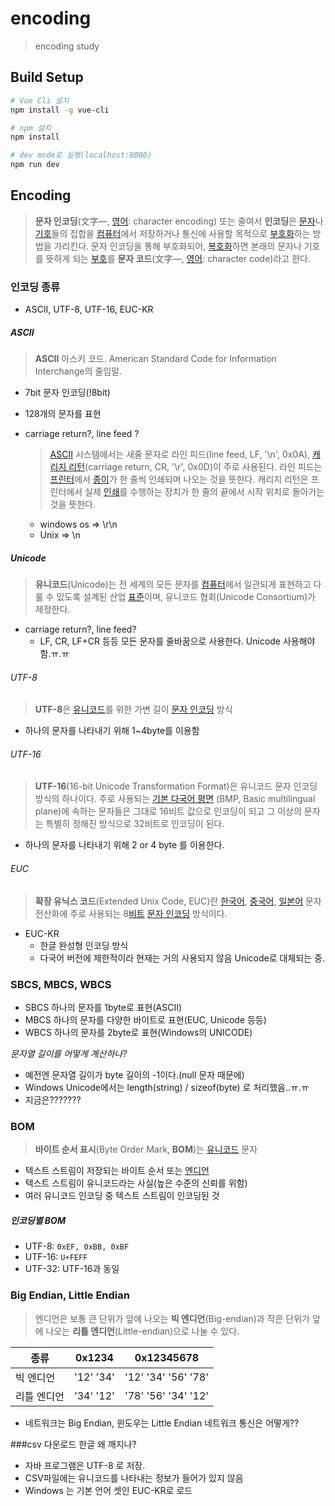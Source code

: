 #  encoding

> encoding study

## Build Setup

``` bash
# Vue Cli 설치
npm install -g vue-cli

# npm 설치
npm install

# dev mode로 실행(localhost:8080)
npm run dev
```

## Encoding

> **문자 인코딩**(文字―, [영어](https://ko.wikipedia.org/wiki/%EC%98%81%EC%96%B4): character encoding) 또는 줄여서 **인코딩**은 [문자](https://ko.wikipedia.org/wiki/%EB%AC%B8%EC%9E%90)나 [기호](https://ko.wikipedia.org/wiki/%EA%B8%B0%ED%98%B8)들의 집합을 [컴퓨터](https://ko.wikipedia.org/wiki/%EC%BB%B4%ED%93%A8%ED%84%B0)에서 저장하거나 통신에 사용할 목적으로 [부호화](https://ko.wikipedia.org/wiki/%EB%B6%80%ED%98%B8%ED%99%94)하는 방법을 가리킨다. 문자 인코딩을 통해 부호화되어, [복호화](https://ko.wikipedia.org/wiki/%EB%B3%B5%ED%98%B8%ED%99%94)하면 본래의 문자나 기호를 뜻하게 되는 [부호](https://ko.wikipedia.org/wiki/%EB%B6%80%ED%98%B8_(%EC%A0%95%EB%B3%B4))를 **문자 코드**(文字―, [영어](https://ko.wikipedia.org/wiki/%EC%98%81%EC%96%B4): character code)라고 한다.



### 인코딩 종류

- ASCII, UTF-8, UTF-16, EUC-KR

##### ASCII

> **ASCII** 아스키 코드. American Standard Code for Information Interchange의 줄임말.

- 7bit 문자 인코딩(!8bit)

- 128개의 문자를 표현

- carriage return?, line feed ?

  > [ASCII](https://ko.wikipedia.org/wiki/ASCII) 시스템에서는 새줄 문자로 라인 피드(line feed, LF, '\n', 0x0A), [캐리지 리턴](https://ko.wikipedia.org/wiki/%EC%BA%90%EB%A6%AC%EC%A7%80_%EB%A6%AC%ED%84%B4)(carriage return, CR, '\r', 0x0D)이 주로 사용된다. 라인 피드는 [프린터](https://ko.wikipedia.org/wiki/%ED%94%84%EB%A6%B0%ED%84%B0)에서 [종이](https://ko.wikipedia.org/wiki/%EC%A2%85%EC%9D%B4)가 한 줄씩 인쇄되며 나오는 것을 뜻한다. 캐리지 리턴은 프린터에서 실제 [인쇄](https://ko.wikipedia.org/wiki/%EC%9D%B8%EC%87%84)를 수행하는 장치가 한 줄의 끝에서 시작 위치로 돌아가는 것을 뜻한다. 

  - windows os => \r\n 
  - Unix => \n

 ##### Unicode

> **유니코드**(Unicode)는 전 세계의 모든 문자를 [컴퓨터](https://ko.wikipedia.org/wiki/%EC%BB%B4%ED%93%A8%ED%84%B0)에서 일관되게 표현하고 다룰 수 있도록 설계된 산업 [표준](https://ko.wikipedia.org/wiki/%ED%91%9C%EC%A4%80)이며, 유니코드 협회(Unicode Consortium)가 제정한다. 

- carriage return?, line feed?
  - LF, CR, LF+CR 등등 모든 문자를 줄바꿈으로 사용한다. Unicode 사용해야 함.ㅠ.ㅠ

###### UTF-8

> **UTF-8**은 [유니코드](https://ko.wikipedia.org/wiki/%EC%9C%A0%EB%8B%88%EC%BD%94%EB%93%9C)를 위한 가변 길이 [문자 인코딩](https://ko.wikipedia.org/wiki/%EB%AC%B8%EC%9E%90_%EC%9D%B8%EC%BD%94%EB%94%A9) 방식

- 하나의 문자를 나타내기 위해 1~4byte를 이용함



###### UTF-16

> **UTF-16**(16-bit Unicode Transformation Format)은 유니코드 문자 인코딩 방식의 하나이다. 주로 사용되는 [기본 다국어 평면](https://ko.wikipedia.org/wiki/%EA%B8%B0%EB%B3%B8_%EB%8B%A4%EA%B5%AD%EC%96%B4_%ED%8F%89%EB%A9%B4) (BMP, Basic multilingual plane)에 속하는 문자들은 그대로 16비트 값으로 인코딩이 되고 그 이상의 문자는 특별히 정해진 방식으로 32비트로 인코딩이 된다.

- 하나의 문자를 나타내기 위해 2 or 4 byte 를 이용한다.



###### EUC

> **확장 유닉스 코드**(Extended Unix Code, EUC)란 [한국어](https://ko.wikipedia.org/wiki/%ED%95%9C%EA%B5%AD%EC%96%B4), [중국어](https://ko.wikipedia.org/wiki/%EC%A4%91%EA%B5%AD%EC%96%B4), [일본어](https://ko.wikipedia.org/wiki/%EC%9D%BC%EB%B3%B8%EC%96%B4) 문자 전산화에 주로 사용되는 8[비트](https://ko.wikipedia.org/wiki/%EB%B9%84%ED%8A%B8) [문자 인코딩](https://ko.wikipedia.org/wiki/%EB%AC%B8%EC%9E%90_%EC%9D%B8%EC%BD%94%EB%94%A9) 방식이다.

- EUC-KR
  - 한글 완성형 인코딩 방식
  - 다국어 버전에 제한적이라 현재는 거의 사용되지 않음 Unicode로 대체되는 중.



### SBCS, MBCS, WBCS

- SBCS 하나의 문자를 1byte로 표현(ASCII)
- MBCS 하나의 문자를 다양한 바이트로 표현(EUC, Unicode 등등)
- WBCS 하나의 문자를 2byte로 표현(Windows의 UNICODE)



*문자열 길이를 어떻게 계산하나?*

- 예전엔 문자열 길이가 byte 길이의 -1이다.(null 문자 때문에)
- Windows Unicode에서는  length(string) / sizeof(byte) 로 처리했음..ㅠ.ㅠ
- 지금은??????? 



### BOM

> **바이트 순서 표시**(Byte Order Mark, **BOM**)는 [유니코드](https://ko.wikipedia.org/wiki/%EC%9C%A0%EB%8B%88%EC%BD%94%EB%93%9C) 문자

- 텍스트 스트림이 저장되는 바이트 순서 또는 [엔디언](https://ko.wikipedia.org/wiki/%EC%97%94%EB%94%94%EC%96%B8)
- 텍스트 스트림이 유니코드라는 사실(높은 수준의 신뢰를 위함)
- 여러 유니코드 인코딩 중 텍스트 스트림이 인코딩된 것

##### 인코딩별 BOM

- UTF-8: `0xEF, 0xBB, 0xBF`
- UTF-16: `U+FEFF`
- UTF-32: UTF-16과 동일



### Big Endian, Little Endian

> 엔디언은 보통 큰 단위가 앞에 나오는 **빅 엔디언**(Big-endian)과 작은 단위가 앞에 나오는 **리틀 엔디언**(Little-endian)으로 나눌 수 있다.

| 종류     | 0x1234    | 0x12345678          |
| ------ | --------- | ------------------- |
| 빅 엔디언  | '12' '34' | '12' '34' '56' '78' |
| 리틀 엔디언 | '34' '12' | '78' '56' '34' '12' |

- 네트워크는 Big Endian, 윈도우는 Little Endian 네트워크 통신은 어떻게??



###csv 다운로드 한글 왜 깨지나?

- 자바 프로그램은 UTF-8 로 저장.
- CSV파일에는 유니코드를 나타내는 정보가 들어가 있지 않음
- Windows 는 기본 언어 셋인 EUC-KR로 로드
